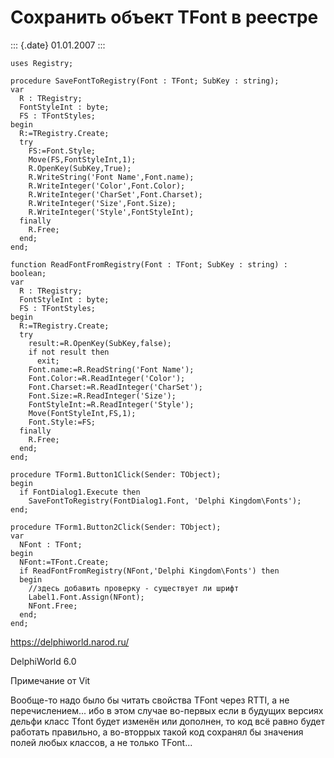 Сохранить объект TFont в реестре
================================

::: {.date}
01.01.2007
:::

    uses Registry;
     
    procedure SaveFontToRegistry(Font : TFont; SubKey : string);
    var
      R : TRegistry;
      FontStyleInt : byte;
      FS : TFontStyles;
    begin
      R:=TRegistry.Create;
      try
        FS:=Font.Style;
        Move(FS,FontStyleInt,1);
        R.OpenKey(SubKey,True);
        R.WriteString('Font Name',Font.name);
        R.WriteInteger('Color',Font.Color);
        R.WriteInteger('CharSet',Font.Charset);
        R.WriteInteger('Size',Font.Size);
        R.WriteInteger('Style',FontStyleInt);
      finally
        R.Free;
      end;
    end;
     
    function ReadFontFromRegistry(Font : TFont; SubKey : string) : boolean;
    var
      R : TRegistry;
      FontStyleInt : byte;
      FS : TFontStyles;
    begin
      R:=TRegistry.Create;
      try
        result:=R.OpenKey(SubKey,false);
        if not result then
          exit;
        Font.name:=R.ReadString('Font Name');
        Font.Color:=R.ReadInteger('Color');
        Font.Charset:=R.ReadInteger('CharSet');
        Font.Size:=R.ReadInteger('Size');
        FontStyleInt:=R.ReadInteger('Style');
        Move(FontStyleInt,FS,1);
        Font.Style:=FS;
      finally
        R.Free;
      end;
    end;
     
    procedure TForm1.Button1Click(Sender: TObject);
    begin
      if FontDialog1.Execute then
        SaveFontToRegistry(FontDialog1.Font, 'Delphi Kingdom\Fonts');
    end;
     
    procedure TForm1.Button2Click(Sender: TObject);
    var
      NFont : TFont;
    begin
      NFont:=TFont.Create;
      if ReadFontFromRegistry(NFont,'Delphi Kingdom\Fonts') then
      begin
        //здесь добавить проверку - существует ли шрифт
        Label1.Font.Assign(NFont);
        NFont.Free;
      end;
    end;
     

<https://delphiworld.narod.ru/>

DelphiWorld 6.0

Примечание от Vit

Вообще-то надо было бы читать свойства TFont через RTTI, а не
перечислением\... ибо в этом случае во-первых если в будущих версиях
дельфи класс Tfont будет изменён или дополнен, то код всё равно будет
работать правильно, а во-вторрых такой код сохранял бы значения полей
любых классов, а не только TFont\...
